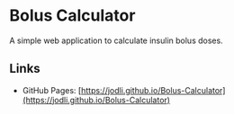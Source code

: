 # Bolus Calculator

A simple web application to calculate insulin bolus doses.

## Links
- GitHub Pages: [https://jodli.github.io/Bolus-Calculator](https://jodli.github.io/Bolus-Calculator)
